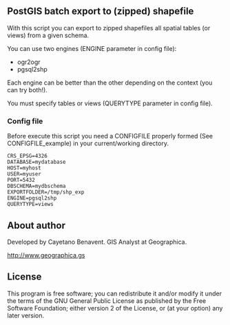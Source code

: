 ## PostGIS batch export to (zipped) shapefile
With this script you can export to zipped shapefiles all spatial tables (or views) from a given schema.

You can use two engines (ENGINE parameter in config file):
- ogr2ogr
- pgsql2shp

Each engine can be better than the other depending on the context (you can try both!).

You must specify tables or views (QUERYTYPE parameter in config file).

### Config file
Before execute this script you need a CONFIGFILE properly formed (See CONFIGFILE_example) in your current/working directory.

```
CRS_EPSG=4326
DATABASE=mydatabase
HOST=myhost
USER=myuser
PORT=5432
DBSCHEMA=mydbschema
EXPORTFOLDER=/tmp/shp_exp
ENGINE=pgsql2shp
QUERYTYPE=views
```

## About author
Developed by Cayetano Benavent.
GIS Analyst at Geographica.

http://www.geographica.gs


## License
This program is free software; you can redistribute it and/or modify
it under the terms of the GNU General Public License as published by
the Free Software Foundation; either version 2 of the License, or
(at your option) any later version.
